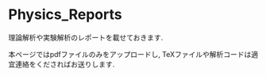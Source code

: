 # Physics_Reports

理論解析や実験解析のレポートを載せておきます. 

本ページではpdfファイルのみをアップロードし, TeXファイルや解析コードは適宜連絡をくださればお送りします.
